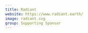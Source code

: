 ```yaml
---
title: Radiant
website: https://www.radiant.earth/
image: radiant.svg
group: Supporting Sponsor
---
```

